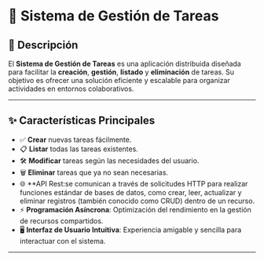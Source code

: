 # 🌟 Sistema de Gestión de Tareas  

## 📝 Descripción  
El **Sistema de Gestión de Tareas** es una aplicación distribuida diseñada para facilitar la **creación**, **gestión**, **listado** y **eliminación** de tareas. Su objetivo es ofrecer una solución eficiente y escalable para organizar actividades en entornos colaborativos.  

---

## ✨ Características Principales  
- ✅ **Crear** nuevas tareas fácilmente.  
- 📋 **Listar** todas las tareas existentes.  
- 🛠️ **Modificar** tareas según las necesidades del usuario.  
- 🗑️ **Eliminar** tareas que ya no sean necesarias.  
- 🌐 **API Rest:se comunican a través de solicitudes HTTP para realizar funciones estándar de bases de datos, como crear, leer, actualizar y eliminar registros (también conocido como CRUD) dentro de un recurso.
- ⚡ **Programación Asíncrona**: Optimización del rendimiento en la gestión de recursos compartidos.  
- 🖥️ **Interfaz de Usuario Intuitiva**: Experiencia amigable y sencilla para interactuar con el sistema.

---
